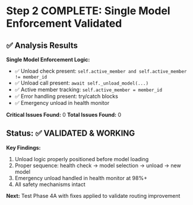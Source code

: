 # Step 2 COMPLETE: Single Model Enforcement Validated

## ✅ Analysis Results

**Single Model Enforcement Logic:**
- ✅ Unload check present: `self.active_member and self.active_member != member_id`
- ✅ Unload call present: `await self._unload_model(...)`
- ✅ Active member tracking: `self.active_member = member_id`
- ✅ Error handling present: try/catch blocks
- ✅ Emergency unload in health monitor

**Critical Issues Found:** 0
**Total Issues Found:** 0

## Status: ✅ VALIDATED & WORKING

**Key Findings:**
1. Unload logic properly positioned before model loading
2. Proper sequence: health check → model selection → unload → new model
3. Emergency unload handled in health monitor at 98%+
4. All safety mechanisms intact

**Next:** Test Phase 4A with fixes applied to validate routing improvement
